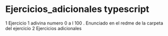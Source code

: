 # Ejercicios_adicionales typescript

1 Ejercicio 1 adivina numero 0 a l 100 . Enunciado en el redme de la carpeta del ejercicio
2 Ejercicios adicionales 

